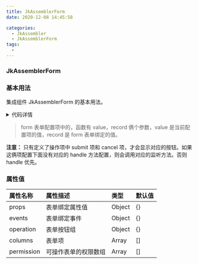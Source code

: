 ```yaml
---
title: JkAssemblerForm
date: 2020-12-08 14:45:58

categories: 
  - JkAssembler
  - JkAssemblerForm
tags: 
  - 
---
```


### JkAssemblerForm

### 基本用法

集成组件 JkAssemblerForm 的基本用法。

<ClientOnly>
  <el-card>
<JkAssembler-JkAssemblerForm-dome/>

<details>

<summary> 代码详情 </summary>

```vue
<template>
  <JkAssemblerFrom
    v-model="formModel"
    v-bind="form"
    :permission="['admin', 'edit']"
    @submit="onSubmit"
    @cancel="onCancel"
  />
</template>

<script>
import JkAssemblerFrom from 'jk-assembler';

export default {
  components: { JkAssemblerFrom },
  data() {
    return {
      formModel: {},
      form: {
        //表单属性配置
        props: {},
        //表单方法
        events: {},
        // 表单项配置
        columns: [
          {
            prop: 'name',
            label: '名称',
            rules: [{ required: true, message: '必填项' }], //校验规则
            tip: '提示文本提示文本提示文本提示文本提示文本提示示文本', //提示文本
            component: {
              is: 'el-input',
              props: {
                width: 200,
                placeholder: '请输入'
              },
              events: ({ value, record }) => {
                return {
                  change: val => {
                    console.log('change: ', val);
                  }
                };
              }
            }
          },
          {
            prop: 'mobile',
            label: '电话',
            rules: [{ required: true, message: '必填项' }],
            //提示也可以使用jsx语法
            tip: h => <el-tag>111</el-tag>,
            component: {
              is: 'el-input',
              props: {
                width: 200,
                placeholder: '请输入'
              },
              events: ({ value, record }) => {
                return {
                  change: val => {
                    console.log('change: ', val);
                  }
                };
              }
            }
          },
          {
            prop: 'hhh',
            label: '电话111',
            render: (h, { value, record, rows, index }) => {
              if (record.name) return <div>{record.name}</div>;
              else return <el-tag>空的</el-tag>;
            }
          },
          {
            prop: 'other',
            label: '其他',
            default: '沙子',
            hidden: true
          }
        ],
        //表单按钮操作项
        operation: {
          submit: {
            props: {},
            handle: () => {
              console.log('submit');
            }
          },
          cancel: {
            props: {
              plain: true
            }
          },
          butns: [
            {
              label: '其他按钮',
              props: {},
              handle: () => {
                console.log('qqita');
              }
            }
          ]
        }
      }
    };
  },
  methods: {
    onSubmit() {},
    onCancel() {}
  }
};
</script>
```

</details>

  </el-card>
</ClientOnly>

> form 表单配置项中的，函数有 value，record 俩个参数，value 是当前配置项的值，record 是 form 表单绑定的值。

**注意：** 只有定义了操作项中 submit 项和 cancel 项，才会显示对应的按钮。如果这俩项配置下面没有对应的 handle 方法配置，则会调用对应的监听方法。否则 handle 优先。

### <p>属性值</p>

| 属性名称   | 属性描述             | 类型   | 默认值 |
| :--------- | :------------------- | :----- | :----- |
| props      | 表单绑定属性值       | Object | {}     |
| events     | 表单绑定事件         | Object | {}     |
| operation  | 表单按钮组           | Object | {}     |
| columns    | 表单项               | Array  | []     |
| permission | 可操作表单的权限数组 | Array  | []     |
